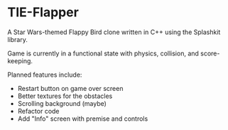 # TIE-Flapper
A Star Wars-themed Flappy Bird clone written in C++ using the Splashkit library.

Game is currently in a functional state with physics, collision, and score-keeping. 

Planned features include:   
* Restart button on game over screen   
* Better textures for the obstacles  
* Scrolling background (maybe)   
* Refactor code
* Add "Info" screen with premise and controls